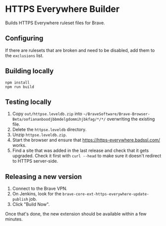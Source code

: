 # HTTPS Everywhere Builder

Builds HTTPS Everywhere ruleset files for Brave.

## Configuring

If there are rulesets that are broken and need to be disabled, add them to the `exclusions` list.

## Building locally

    npm install
    npm run build

## Testing locally

1. Copy `out/httpse.leveldb.zip` into `~/BraveSoftware/Brave-Browser-Beta/oofiananboodjbbmdelgdommihjbkfag/*/*/` overwriting the existing file.
2. Delete the `httpse.leveldb` directory.
3. Unzip `httpse.leveldb.zip`.
4. Start the browser and ensure that <https://https-everywhere.badssl.com/> works.
5. Find a site that was added in the last release and check that it gets upgraded. Check it first with `curl --head` to make sure it doesn't redirect to HTTPS server-side.

## Releasing a new version

1. Connect to the Brave VPN.
2. On Jenkins, look for the `brave-core-ext-https-everywhere-update-publish` job.
3. Click "Build Now".

Once that's done, the new extension should be available within a few minutes.

